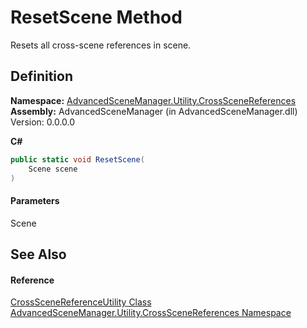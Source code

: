 # ResetScene Method

Resets all cross-scene references in scene.

## Definition

**Namespace:** [AdvancedSceneManager.Utility.CrossSceneReferences](N_AdvancedSceneManager_Utility_CrossSceneReferences.md)\
**Assembly:** AdvancedSceneManager (in AdvancedSceneManager.dll) Version: 0.0.0.0

**C#**

```c#
public static void ResetScene(
	Scene scene
)
```

#### Parameters

&#x20; Scene&#x20;

## See Also

#### Reference

[CrossSceneReferenceUtility Class](T_AdvancedSceneManager_Utility_CrossSceneReferences_CrossSceneReferenceUtility.md)\
[AdvancedSceneManager.Utility.CrossSceneReferences Namespace](N_AdvancedSceneManager_Utility_CrossSceneReferences.md)
